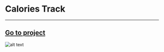 # Calories Track

 ***
[Go to project](http://www.pebanca.ro/calories-trackr)
---
 
![alt text](http://pebanca.ro/img/calories-track.png "calories-track")

